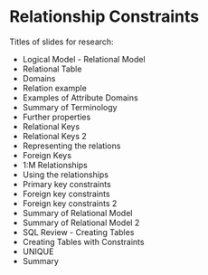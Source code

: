 # Relationship Constraints

Titles of slides for research:

* Logical Model - Relational Model
* Relational Table
* Domains
* Relation example
* Examples of Attribute Domains
* Summary of Terminology
* Further properties
* Relational Keys
* Relational Keys 2
* Representing the relations
* Foreign Keys
* 1:M Relationships
* Using the relationships
* Primary key constraints
* Foreign key constraints
* Foreign key constraints 2
* Summary of Relational Model&#x20;
* Summary of Relational Model 2
* SQL Review - Creating Tables
* Creating Tables with Constraints
* UNIQUE
* Summary

